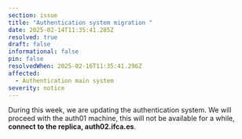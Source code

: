 ```yaml
---
section: issue
title: "Authentication system migration "
date: 2025-02-14T11:35:41.285Z
resolved: true
draft: false
informational: false
pin: false
resolvedWhen: 2025-02-16T11:35:41.296Z
affected:
  - Authentication main system
severity: notice
---
```

During this week, we are updating the authentication system. We will proceed with the auth01 machine, this will not be available for a while, **connect to the replica, auth02.ifca.es**.